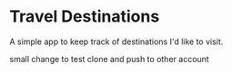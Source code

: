 # Travel Destinations

A simple app to keep track of destinations I'd like to visit.

small change to test clone and push to other account
